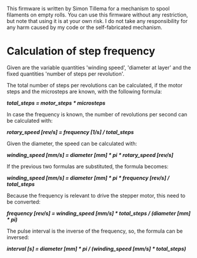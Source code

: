 This firmware is written by Simon Tillema for a mechanism to spool filaments on empty rolls. You can use this firmware without any restriction, but note that using it is at your own risk. I do not take any responsibility for any harm caused by my code or the self-fabricated mechanism.

# Calculation of step frequency
Given are the variable quantities 'winding speed', 'diameter at layer' and the fixed quantities 'number of steps per revolution'.

The total number of steps per revolutions can be calculated, if the motor steps and the microsteps are known, with the following formula:

***total_steps = motor_steps * microsteps***

In case the frequency is known, the number of revolutions per second can be calculated with:

***rotary_speed [rev/s] = frequency [1/s] / total_steps***

Given the diameter, the speed can be calculated with:

***winding_speed [mm/s] = diameter [mm] * pi * rotary_speed [rev/s]***

If the previous two formulas are substituted, the formula becomes:

***winding_speed [mm/s] = diameter [mm] * pi * frequency [rev/s] / total_steps***

Because the frequency is relevant to drive the stepper motor, this need to be converted:

***frequency [rev/s] = winding_speed [mm/s] * total_steps / (diameter [mm] * pi)***

The pulse interval is the inverse of the frequency, so, the formula can be inversed:

***interval [s] = diameter [mm] * pi / (winding_speed [mm/s] * total_steps)***